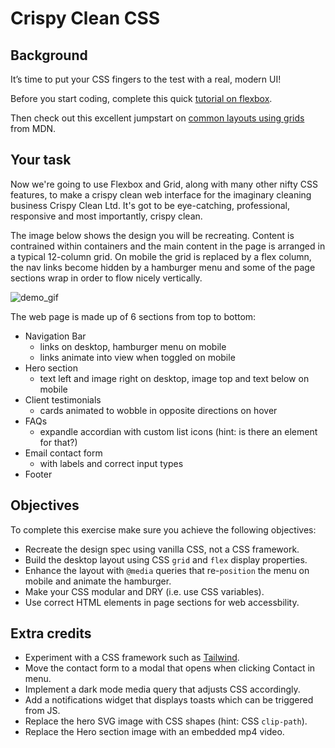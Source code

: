 # Crispy Clean CSS

## Background

It’s time to put your CSS fingers to the test with a real, modern UI!

Before you start coding, complete this quick [tutorial on flexbox](https://flexboxfroggy.com/).

Then check out this excellent jumpstart on [common layouts using grids](https://developer.mozilla.org/en-US/docs/Web/CSS/CSS_Grid_Layout/Realizing_common_layouts_using_CSS_Grid_Layout) from MDN.

## Your task

Now we're going to use Flexbox and Grid, along with many other nifty CSS features, to make a crispy clean web interface for the imaginary cleaning business Crispy Clean Ltd. It's got to be eye-catching, professional, responsive and most importantly, crispy clean.

The image below shows the design you will be recreating. Content is contrained within containers and the main content in the page is arranged in a typical 12-column grid. On mobile the grid is replaced by a flex column, the nav links become hidden by a hamburger menu and some of the page sections wrap in order to flow nicely vertically.

![demo_gif](/assets/crispy_clean_css_demo.gif)

The web page is made up of 6 sections from top to bottom:
- Navigation Bar
  - links on desktop, hamburger menu on mobile
  - links animate into view when toggled on mobile
- Hero section
  - text left and image right on desktop, image top and text below on mobile
- Client testimonials
  - cards animated to wobble in opposite directions on hover
- FAQs
  - expandle accordian with custom list icons (hint: is there an element for that?)
- Email contact form
  - with labels and correct input types
- Footer

## Objectives

To complete this exercise make sure you achieve the following objectives:

- Recreate the design spec using vanilla CSS, not a CSS framework.
- Build the desktop layout using CSS `grid` and `flex` display properties.
- Enhance the layout with `@media` queries that re-`position` the menu on mobile and animate the hamburger.
- Make your CSS modular and DRY (i.e. use CSS variables).
- Use correct HTML elements in page sections for web accessbility.

## Extra credits

- Experiment with a CSS framework such as [Tailwind](https://tailwindcss.com/docs/installation/play-cdn).
- Move the contact form to a modal that opens when clicking Contact in menu.
- Implement a dark mode media query that adjusts CSS accordingly.
- Add a notifications widget that displays toasts which can be triggered from JS.
- Replace the hero SVG image with CSS shapes (hint: CSS `clip-path`).
- Replace the Hero section image with an embedded mp4 video.
